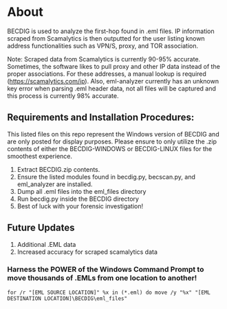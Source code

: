 # About

BECDIG is used to analyze the first-hop found in .eml files. IP information scraped from Scamalytics is then outputted for the user listing known address functionalities such as VPN/S, proxy, and TOR association.


Note: 
Scraped data from Scamalytics is currently 90-95% accurate. Sometimes, the software likes to pull proxy and other IP data instead of the proper associations. For these addresses, a manual lookup is required (https://scamalytics.com/ip). Also, eml-analyzer currently has an unknown key error when parsing .eml header data, not all files will be captured and this process is currently 98% accurate.

## Requirements and Installation Procedures:

This listed files on this repo represent the Windows version of BECDIG and are only posted for display purposes. Please ensure to only utilize the .zip contents of either the BECDIG-WINDOWS or BECDIG-LINUX files for the smoothest experience.

1. Extract BECDIG.zip contents.
2. Ensure the listed modules found in becdig.py, becscan.py, and eml_analyzer are installed.
3. Dump all .eml files into the eml_files directory
4. Run becdig.py inside the BECDIG directory
5. Best of luck with your forensic investigation!

## Future Updates
1. Additional .EML data
2. Increased accuracy for scraped scamalytics data

### Harness the POWER of the Windows Command Prompt to move thousands of .EMLs from one location to another!
```
for /r "[EML SOURCE LOCATION]" %x in (*.eml) do move /y "%x" "[EML DESTINATION LOCATION]\BECDIG\eml_files"
```
